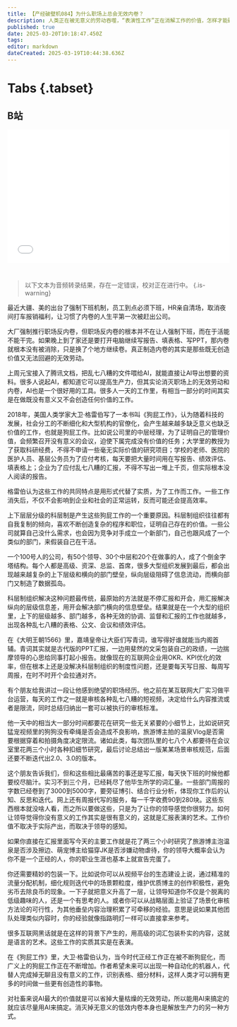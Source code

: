 ```yaml
---
title: 【产经破壁机084】为什么职场上总会无效内卷？
description: 人类正在被无意义的劳动吞噬，“表演性工作”正在消解工作的价值，怎样才能破局？
published: true
date: 2025-03-20T10:18:47.450Z
tags: 
editor: markdown
dateCreated: 2025-03-19T10:44:38.636Z
---
```


# Tabs {.tabset}

## B站

<div style="position: relative; padding: 30% 45%;">
<iframe style="position: absolute; width: 100%; height: 100%; left: 0; top: 0;" src="//player.bilibili.com/player.html?&bvid=BV12pQRYTEDf&page=1&as_wide=1&high_quality=1&danmaku=1&autoplay=0" scrolling="no" border="0" frameborder="no" framespacing="0" allowfullscreen="true"></iframe>
</div>


#

> 以下文本为音频转录结果，存在一定错误，校对正在进行中。
{.is-warning}

最近大疆、美的出台了强制下班机制，员工到点必须下班，HR亲自清场，取消夜间打车报销福利，让习惯了内卷的人生平第一次被赶出公司。

大厂强制推行职场反内卷，但职场反内卷的根本并不在让人强制下班，而在于活能不能干完。如果晚上到了家还是要打开电脑继续写报告、填表格、写PPT，那内卷就根本没有被消除，只是换了个地方继续卷。真正制造内卷的其实是那些既无创造价值又无法回避的无效劳动。

上周元宝接入了腾讯文档，把乱七八糟的文件喂给AI，就能直接让AI导出想要的资料。很多人说起AI，都知道它可以提高生产力，但其实论消灭职场上的无效劳动和内卷，AI也是一个很好用的工具。很多人一天的工作里，有相当一部分的时间其实是在做既没有意义又不会创造任何价值的工作。

2018年，美国人类学家大卫·格雷伯写了一本书叫《狗屁工作》，认为随着科技的发展，社会分工的不断细化和大型机构的官僚化，会产生越来越多缺乏意义也缺乏价值的工作，也就是狗屁工作。比如说公司里的中层经理，为了证明自己的管理价值，会频繁召开没有意义的会议，迫使下属完成没有价值的任务；大学里的教授为了获取科研经费，不得不申请一些毫无实际价值的研究项目；学校的老师、医院的医护人员、基层公务员为了应付考核，每天要把大量时间用在写报告、绩效评估、填表格上；企业为了应付乱七八糟的汇报，不得不写出一堆上千页，但实际根本没人阅读的报告。

格雷伯认为这些工作的共同特点是用形式代替了实质，为了工作而工作。一些工作消失后，不仅不会影响到企业和社会的正常运转，反而可能还会提高效率。

上下层层分级的科层制是产生这些狗屁工作的一个重要原因。科层制组织往往都有自我复制的倾向，喜欢不断创造复杂的程序和职位，证明自己存在的价值。一些公司就算自己没什么需求，也会因为竞争对手成立一个新部门，自己也跟风成了一个类似的部门，来假装自己在干活。

一个100号人的公司，有50个领导、30个中层和20个在做事的人，成了个倒金字塔结构。每个人都是高级、资深、总监、首席，很多大型组织发展到最后，都会出现越来越复杂的上下层级和横向的部门壁垒，纵向层级阻碍了信息流动，而横向部门又制造了数据孤岛。

科层制组织解决这种问题最传统，最原始的方法就是不停汇报和开会，用汇报解决纵向的层级信息差，用开会解决部门横向的信息壁垒。结果就是在一个大型的组织里，上下的层级越多、部门越多，各种无效的协调、监督和汇报的工作也就越多，出现各种乱七八糟的表格、公文、会议和绩效评估。

在《大明王朝1566》里，嘉靖皇帝让大臣们写青词，谁写得好谁就能当内阁首辅。青词其实就是古代版的PPT汇报，一边用斐然的文采包装自己的政绩，一边揣摩领导的心思给同事打起小报告。就像现在的互联网企业用OKR、KPI优化的效率，但在根本上还是没解决科层制组织的制度性问题，还是要每天写日报、每周写周报，在时不时开个会拉通对齐。

有个朋友给我讲过一段让他感到绝望的职场经历。他之前在某互联网大厂实习做平台运营，每天的工作之一就是审核各种乱七八糟的短视频，决定给什么内容推流或者是限流，同时总结归纳出一套可以被执行的审核标准。

他一天中的相当大一部分时间都要花在研究一些无关紧要的小细节上，比如说研究猛宠视频里的狗狗没有牵绳是否会造成不良影响，旅游博主拍的温泉Vlog是否需要根据穿着和拍摄角度决定限流。诸如此类，每次团队里的七八个人都要待在会议室里花两三个小时各种扣细节研究，最后讨论总结出一版某某场景审核规范，后面还要不断迭代出2.0、3.0的版本。

这个朋友告诉我们，但和这些相比最痛苦的事还是写汇报，每天快下班的时候他都要绞尽脑汁。实习不到三个月，已经耗尽了他毕生所学的词汇量。一些部门周报的字数已经卷到了3000到5000字，要旁征博引、结合行业分析，体现你工作后的认知、反思和迭代。网上还有周报代写的服务，每一千字收费90到280块。这些东西根本就没啥人看，而之所以要做这些，只是为了让你的领导感觉你很努力。如何让领导觉得你没有意义的工作其实是很有意义的，这就是汇报表演的艺术。工作价值不取决于实际产出，而取决于领导的感知。

如果你直接在汇报里面写今天的主要工作就是花了两三个小时研究了旅游博主泡温泉是否涉及擦边、萌宠博主给猫穿JK是否涉嫌动物虐待，你的领导大概率会认为你不是一个正经的人，你的职业生涯也基本上就宣告完蛋了。

你还需要精妙的包装一下。比如说你可以从视频平台的生态建设上说，通过精准的流量分配机制，细化规则迭代中的场景颗粒度，维护优质博主的创作积极性，避免劣币去除良币的现象。一下子就把意义升高了一层，让领导知道你不仅是个脱离的低级趣味的人，还是一个有思考的人。或者你可以从战略层面上验证了场景化审核方法论的可行性，为其他垂垒内容治理积累了可牵移的经验。意思是说如果其他团队处理类似内容时，你的经验就像指路明灯一样可以直接拿来参考。

很多互联网黑话就是在这样的背景下产生的，用高级的词汇包装朴实的内容，这就是语言的艺术。这些工作的实质其实是在表演。

在《狗屁工作》里，大卫·格雷伯认为，当今时代正经工作正在被不断狗屁化，而广义上的狗屁工作正在不断增加。作者希望未来可以出现一种自动化的机器人，代替人完成掉无聊且没有意义的工作，识别表格、细分材料，这样人类才可以拥有更多的时间做一些更有创造性的事物。

对社畜来说AI最大的价值就是可以省掉大量枯燥的无效劳动，所以能用AI来搞定的就应该尽量用AI来搞定。消灭掉无意义的低效内卷本身也是解放生产力的另一种方式。